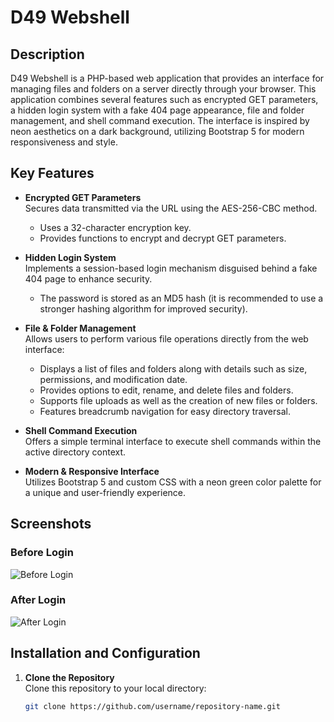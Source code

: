 # D49 Webshell

## Description

D49 Webshell is a PHP-based web application that provides an interface for managing files and folders on a server directly through your browser. This application combines several features such as encrypted GET parameters, a hidden login system with a fake 404 page appearance, file and folder management, and shell command execution. The interface is inspired by neon aesthetics on a dark background, utilizing Bootstrap 5 for modern responsiveness and style.

## Key Features

- **Encrypted GET Parameters**  
  Secures data transmitted via the URL using the AES-256-CBC method.  
  - Uses a 32-character encryption key.
  - Provides functions to encrypt and decrypt GET parameters.

- **Hidden Login System**  
  Implements a session-based login mechanism disguised behind a fake 404 page to enhance security.  
  - The password is stored as an MD5 hash (it is recommended to use a stronger hashing algorithm for improved security).

- **File & Folder Management**  
  Allows users to perform various file operations directly from the web interface:
  - Displays a list of files and folders along with details such as size, permissions, and modification date.
  - Provides options to edit, rename, and delete files and folders.
  - Supports file uploads as well as the creation of new files or folders.
  - Features breadcrumb navigation for easy directory traversal.

- **Shell Command Execution**  
  Offers a simple terminal interface to execute shell commands within the active directory context.

- **Modern & Responsive Interface**  
  Utilizes Bootstrap 5 and custom CSS with a neon green color palette for a unique and user-friendly experience.

## Screenshots

### Before Login

![Before Login](https://i.imgur.com/0UR2xUj.png)

### After Login

![After Login](https://i.imgur.com/KWDsWqp.jpeg)

## Installation and Configuration

1. **Clone the Repository**  
   Clone this repository to your local directory:
   ```bash
   git clone https://github.com/username/repository-name.git
